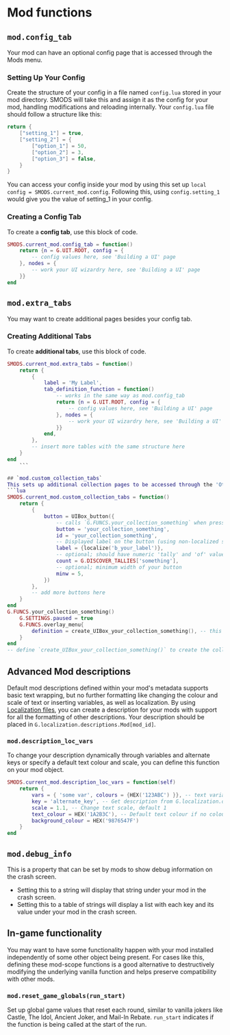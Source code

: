 # Mod functions
## `mod.config_tab`
Your mod can have an optional config page that is accessed through the Mods menu. 

### Setting Up Your Config
Create the structure of your config in a file named `config.lua` stored in your mod directory. SMODS will take this and assign it as the config for your mod, handling modifications and reloading internally. Your `config.lua` file should follow a structure like this:
```lua
return {
	["setting_1"] = true,
	["setting_2"] = {
		["option_1"] = 50,
		["option_2"] = 3,
		["option_3"] = false,
	}
}
```

You can access your config inside your mod by using this set up `local config = SMODS.current_mod.config`. Following this, using `config.setting_1` would give you the value of setting_1 in your config.

### Creating a Config Tab
To create a **config tab**, use this block of code.
```lua
SMODS.current_mod.config_tab = function()
	return {n = G.UIT.ROOT, config = {
		-- config values here, see 'Building a UI' page
	}, nodes = {
		-- work your UI wizardry here, see 'Building a UI' page
	}}
end
```

## `mod.extra_tabs`
You may want to create additional pages besides your config tab.

### Creating Additional Tabs
To create **additional tabs**, use this block of code.
```lua
SMODS.current_mod.extra_tabs = function()
	return {
		{
			label = 'My Label',
			tab_definition_function = function()
				-- works in the same way as mod.config_tab
				return {n = G.UIT.ROOT, config = {
					-- config values here, see 'Building a UI' page
				}, nodes = {
					-- work your UI wizardry here, see 'Building a UI' page
				}}
			end,
		},
		-- insert more tables with the same structure here
	}
end
	```

## `mod.custom_collection_tabs`
This sets up additional collection pages to be accessed through the 'Other' button.
```lua
SMODS.current_mod.custom_collection_tabs = function()
	return {
		{
			button = UIBox_button({
				-- calls `G.FUNCS.your_collection_something` when pressed, define accordingly
				button = 'your_collection_something', 
				id = 'your_collection_something',
				-- Displayed label on the button (using non-localized strings also works)
				label = {localize('b_your_label')},
				-- optional; should have numeric 'tally' and 'of' values (for discovery counts)
				count = G.DISCOVER_TALLIES['something'], 
				-- optional; minimum width of your button
				minw = 5,
			})
		},
		-- add more buttons here
	}
end
G.FUNCS.your_collection_something()
	G.SETTINGS.paused = true
  	G.FUNCS.overlay_menu{
    	definition = create_UIBox_your_collection_something(), -- this is the actual UI definition function
  	}
end
-- define `create_UIBox_your_collection_something()` to create the collection, see 'Building a UI'
```

## Advanced Mod descriptions
Default mod descriptions defined within your mod's metadata supports basic text wrapping, but no further formatting like changing the colour and scale of text or inserting variables, as well as localization. By using [Localization files](https://github.com/Steamopollys/Steamodded/wiki/Localization#localization-files-recommended), you can create a description for your mods with support for all the formatting of other descriptions. Your description should be placed in `G.localization.descriptions.Mod[mod_id]`.

### `mod.description_loc_vars`
To change your description dynamically through variables and alternate keys or specify a default text colour and scale, you can define this function on your mod object.
```lua
SMODS.current_mod.description_loc_vars = function(self)
	return {
		vars = { 'some var', colours = {HEX('123ABC') }}, -- text variables (e.g. #1#) and colour variables (e.g. {V:1})
		key = 'alternate_key', -- Get description from G.localization.descriptions.Mod[key] instead
		scale = 1.1, -- Change text scale, default 1
		text_colour = HEX('1A2B3C'), -- Default text colour if no colour control is active
		background_colour = HEX('9876547F')
	}
end
```

## `mod.debug_info`
This is a property that can be set by mods to show debug information on the crash screen.
- Setting this to a string will display that string under your mod in the crash screen.
- Setting this to a table of strings will display a list with each key and its value under your mod in the crash screen.

## In-game functionality
You may want to have some functionality happen with your mod installed independently of some other object being present. For cases like this, defining these mod-scope functions is a good alternative to destructively modifying the underlying vanilla function and helps preserve compatibility with other mods.

### `mod.reset_game_globals(run_start)`
Set up global game values that reset each round, similar to vanilla jokers like Castle, The Idol, Ancient Joker, and Mail-In Rebate. `run_start` indicates if the function is being called at the start of the run.
